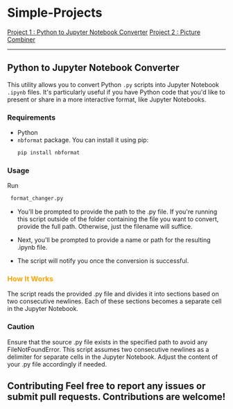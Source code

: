 # Simple-Projects

[Project 1 : Python to Jupyter Notebook Converter](Format_Changer)
[Project 2 : Picture Combiner](picture_combiner)

---

  ## Python to Jupyter Notebook Converter
  
  This utility allows you to convert Python `.py` scripts into Jupyter Notebook `.ipynb` files. It's particularly useful if you have Python code that you'd like to present or share in a more interactive format, like Jupyter Notebooks.
  
### Requirements
- Python
- `nbformat` package. You can install it using pip:
  ```bash
  pip install nbformat
  ```

### Usage
  Run
  ```python
   format_changer.py
  ```
- You'll be prompted to provide the path to the .py file. If you're running this script outside of the folder containing the file you want to convert, provide the full path. Otherwise, just the filename will suffice.

- Next, you'll be prompted to provide a name or path for the resulting .ipynb file.

- The script will notify you once the conversion is successful.

### <span style="color:orange">**How It Works**</span>
The script reads the provided .py file and divides it into sections based on two consecutive newlines. Each of these sections becomes a separate cell in the Jupyter Notebook.

### Caution
Ensure that the source .py file exists in the specified path to avoid any FileNotFoundError.
This script assumes two consecutive newlines as a delimiter for separate cells in the Jupyter Notebook. Adjust the content of your .py file accordingly if needed.

Contributing
Feel free to report any issues or submit pull requests. Contributions are welcome!
---

